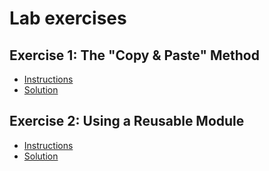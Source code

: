 # Lab exercises

## Exercise 1: The "Copy & Paste" Method

- [Instructions](exercise-01/README.md)
- [Solution](exercise-01/SOLUTION.md)

## Exercise 2: Using a Reusable Module

- [Instructions](exercise-02/README.md)
- [Solution](exercise-02/SOLUTION.md)
